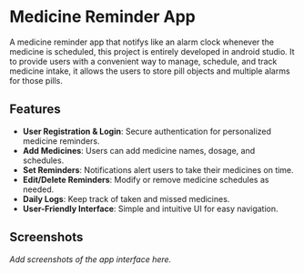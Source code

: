 # Medicine Reminder App 
A medicine reminder app that notifys like an alarm clock whenever the medicine is scheduled, this project is entirely developed in android studio. It to provide users with a convenient way to manage, schedule, and track medicine intake, it allows the users to store pill objects and multiple alarms for those pills.

## Features
- **User Registration & Login**: Secure authentication for personalized medicine reminders.
- **Add Medicines**: Users can add medicine names, dosage, and schedules.
- **Set Reminders**: Notifications alert users to take their medicines on time.
- **Edit/Delete Reminders**: Modify or remove medicine schedules as needed.
- **Daily Logs**: Keep track of taken and missed medicines.
- **User-Friendly Interface**: Simple and intuitive UI for easy navigation.

## Screenshots
_Add screenshots of the app interface here._
